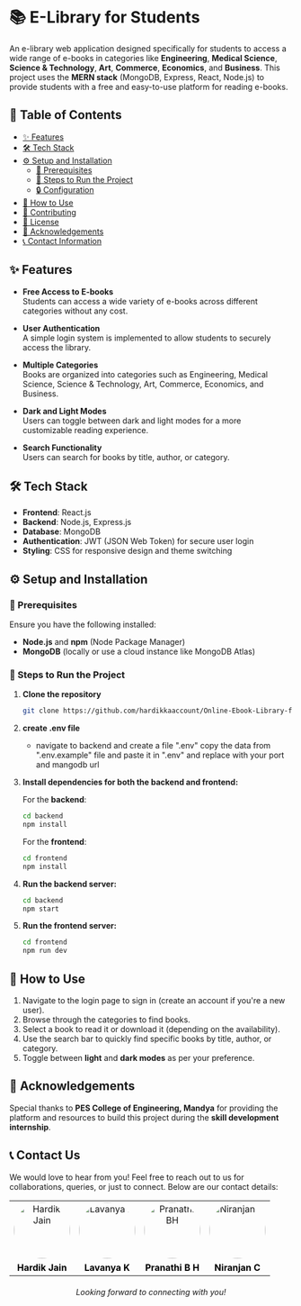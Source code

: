 # 📚 E-Library for Students

An e-library web application designed specifically for students to access a wide range of e-books in categories like **Engineering**, **Medical Science**, **Science & Technology**, **Art**, **Commerce**, **Economics**, and **Business**. This project uses the **MERN stack** (MongoDB, Express, React, Node.js) to provide students with a free and easy-to-use platform for reading e-books.

## 📑 Table of Contents

- [✨ Features](#features)
- [🛠️ Tech Stack](#tech-stack)
- [⚙️ Setup and Installation](#setup-and-installation)
  - [🔧 Prerequisites](#prerequisites)
  - [🚀 Steps to Run the Project](#steps-to-run-the-project)
  - [🔒 Configuration](#configuration)
- [📖 How to Use](#how-to-use)
- [🤝 Contributing](#contributing)
- [📜 License](#license)
- [🙏 Acknowledgements](#acknowledgements)
- [📞 Contact Information](#contact-information)

## ✨ Features

- **Free Access to E-books**  
  Students can access a wide variety of e-books across different categories without any cost.

- **User Authentication**  
  A simple login system is implemented to allow students to securely access the library.

- **Multiple Categories**  
  Books are organized into categories such as Engineering, Medical Science, Science & Technology, Art, Commerce, Economics, and Business.

- **Dark and Light Modes**  
  Users can toggle between dark and light modes for a more customizable reading experience.

- **Search Functionality**  
  Users can search for books by title, author, or category.

## 🛠️ Tech Stack

- **Frontend**: React.js
- **Backend**: Node.js, Express.js
- **Database**: MongoDB
- **Authentication**: JWT (JSON Web Token) for secure user login
- **Styling**: CSS for responsive design and theme switching

## ⚙️ Setup and Installation

### 🔧 Prerequisites

Ensure you have the following installed:
- **Node.js** and **npm** (Node Package Manager)
- **MongoDB** (locally or use a cloud instance like MongoDB Atlas)

### 🚀 Steps to Run the Project

1. **Clone the repository**

   ```bash
   git clone https://github.com/hardikkaaccount/Online-Ebook-Library-for-Students.git
   ```

2. **create .env file**

   - navigate to backend and create a file ".env" copy the data from ".env.example" file and paste it in ".env" and replace with your port and mangodb url

3. **Install dependencies for both the backend and frontend:**

   For the **backend**:

   ```bash
   cd backend
   npm install
   ```

   For the **frontend**:

   ```bash
   cd frontend
   npm install
   ```

4. **Run the backend server:**

   ```bash
   cd backend
   npm start
   ```

5. **Run the frontend server:**

   ```bash
   cd frontend
   npm run dev
   ```

## 📖 How to Use

1. Navigate to the login page to sign in (create an account if you're a new user).  
2. Browse through the categories to find books.  
3. Select a book to read it or download it (depending on the availability).  
4. Use the search bar to quickly find specific books by title, author, or category.  
5. Toggle between **light** and **dark modes** as per your preference.

## 🙏 Acknowledgements

Special thanks to **PES College of Engineering, Mandya** for providing the platform and resources to build this project during the **skill development internship**.

## 📞 Contact Us  

We would love to hear from you! Feel free to reach out to us for collaborations, queries, or just to connect. Below are our contact details:

<table style="width: 100%; text-align: center; border-collapse: collapse;">

  <tr>
    <td>
      <a href="https://github.com/hardikkaaccount" target="_blank">
        <img src="https://avatars.githubusercontent.com/u/141545710?v=4" alt="Hardik Jain" style="width: 100px; height: 100px; border-radius: 50%;">
      </a>
    </td>
    <td>
      <a href="https://github.com/hardikkaaccount" target="_blank">
        <img src="https://media.licdn.com/dms/image/v2/D5603AQFbBCSGPofpIA/profile-displayphoto-shrink_800_800/profile-displayphoto-shrink_800_800/0/1721111176386?e=1738800000&v=beta&t=bJAoJ2h6FLsZdmpxibb9j3P04WgLfsGdvb7kf646IgI" alt="Lavanya K" style="width: 100px; height: 100px; border-radius: 50%;">
      </a>
    </td>
        <td>
      <a href="https://github.com/pranu1256520" target="_blank">
        <img src="https://media.licdn.com/dms/image/v2/D5635AQGdM93v_83sNg/profile-framedphoto-shrink_800_800/profile-framedphoto-shrink_800_800/0/1732430989255?e=1733691600&v=beta&t=Cr0c9EVqwjz9EKHiv1cRJsTAEKFnbQhq3M-C6latg8g" alt="Pranathi BH" style="width: 100px; height: 100px; border-radius: 50%;">
      </a>
    </td>
        <td>
      <a href="https://github.com/SennaGtr28" target="_blank">
        <img src="https://media.licdn.com/dms/image/v2/D5603AQGWhSA51Nm9iw/profile-displayphoto-shrink_800_800/profile-displayphoto-shrink_800_800/0/1716106253823?e=1738800000&v=beta&t=6o3YGWmoeT9dICMmS0xqJfQaIVbMf4DXX7QhTUMk2to" alt="Niranjan C" style="width: 100px; height: 100px; border-radius: 50%;">
      </a>
    </td>
  </tr>
  
  <tr>
    <td>
      <a href="https://www.linkedin.com/in/hardikjain108/" target="_blank" style="text-decoration: none; color: black; font-weight: bold;">
        Hardik Jain
      </a>
    </td>
    <td>
      <a href="https://www.linkedin.com/in/lavanya-k-833319268/" target="_blank" style="text-decoration: none; color: black; font-weight: bold;">
        Lavanya K
      </a>
    </td>
    <td>
      <a href="https://www.linkedin.com/in/pranathi-b-h09/" target="_blank" style="text-decoration: none; color: black; font-weight: bold;">
        Pranathi B H
      </a>
    </td>
    <td>
      <a href="https://www.linkedin.com/in/niranjan28c/" target="_blank" style="text-decoration: none; color: black; font-weight: bold;">
        Niranjan C
      </a>
    </td>
  </tr>

</table>


<p style="text-align: center; font-style: italic; margin-top: 20px;">Looking forward to connecting with you!</p>
